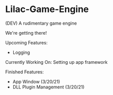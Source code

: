 # Lilac-Game-Engine
(DEV) A rudimentary game engine

We're getting there!

Upcoming Features:
- Logging

Currently Working On:
Setting up app framework

Finished Features:
- App Window (3/20/21)
- DLL Plugin Management (3/20/21)
